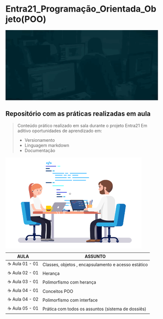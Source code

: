 # Entra21_Programação_Orientada_Objeto(POO)

![Gif Entra21](/gif/entra21.gif)

## Repositório com as práticas realizadas em aula  

> Conteúdo prático realizado em sala durante o projeto Entra21
> Em aditivo oportunidades de aprendizado em:
> - Versionamento
> - Linguagem markdown
> - Documentação


<a href="#"><img align="center" src="gif/img01.gif" width="450 " height="300" /></a>

| AULA | ASSUNTO |
|------|---------|
|☕ Aula 01 - 01|Classes, objetos , encapsulamento e acesso estático
|☕ Aula 02 - 01|Herança                                     
|☕ Aula 03 - 01|Polimorfismo com herança                                
|☕ Aula 04 - 01|Conceitos POO                               
|☕ Aula 04 - 02|Polimorfismo com interface                               
|☕ Aula 05 - 01|Prática com todos os assuntos (sistema de dossiês) 